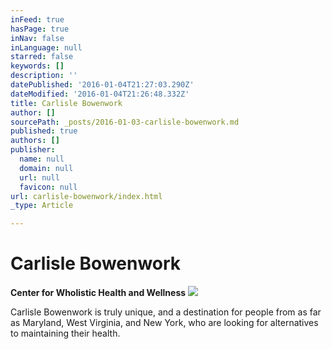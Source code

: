 ```yaml
---
inFeed: true
hasPage: true
inNav: false
inLanguage: null
starred: false
keywords: []
description: ''
datePublished: '2016-01-04T21:27:03.290Z'
dateModified: '2016-01-04T21:26:48.332Z'
title: Carlisle Bowenwork
author: []
sourcePath: _posts/2016-01-03-carlisle-bowenwork.md
published: true
authors: []
publisher:
  name: null
  domain: null
  url: null
  favicon: null
url: carlisle-bowenwork/index.html
_type: Article

---
```

# Carlisle Bowenwork

**Center for Wholistic Health and Wellness**
![](https://the-grid-user-content.s3-us-west-2.amazonaws.com/e3d92124-cbcf-47a3-8fd5-2fe2b1a995ae.jpg)

Carlisle Bowenwork is truly unique, and a destination for people from as far as Maryland, West Virginia, and New York, who are looking for alternatives to maintaining their health.